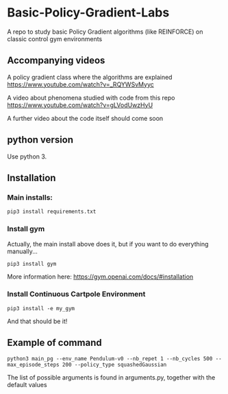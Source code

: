 # Basic-Policy-Gradient-Labs

A repo to study basic Policy Gradient algorithms (like REINFORCE) on classic control gym environments

## Accompanying videos

A policy gradient class where the algorithms are explained
https://www.youtube.com/watch?v=_RQYWSvMyyc

A video about phenomena studied with code from this repo
https://www.youtube.com/watch?v=gLVodUwzHyU

A further video about the code itself should come soon

## python version

Use python 3.

## Installation

### Main installs:
```
pip3 install requirements.txt
```

### Install gym

Actually, the main install above does it, but if you want to do everything manually...

```
pip3 install gym
```

More information here:
https://gym.openai.com/docs/#installation

### Install Continuous Cartpole Environment

```
pip3 install -e my_gym
```

And that should be it!

## Example of command

```
python3 main_pg --env_name Pendulum-v0 --nb_repet 1 --nb_cycles 500 --max_episode_steps 200 --policy_type squashedGaussian
```

The list of possible arguments is found in arguments.py, together with the default values